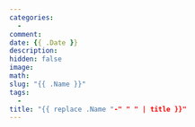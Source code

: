 ```yaml
---
categories:
  - 
comment:
date: {{ .Date }}
description: 
hidden: false
image: 
math:
slug: "{{ .Name }}"
tags:
  - 
title: "{{ replace .Name "-" " " | title }}"
---
```

